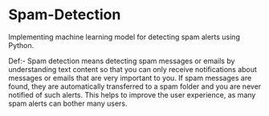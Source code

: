 # Spam-Detection
Implementing machine learning model for detecting spam alerts using Python.

Def:- Spam detection means detecting spam messages or emails by understanding text content so that you can only receive notifications about messages or emails that are very important to you.
If spam messages are found, they are automatically transferred to a spam folder and you are never notified of such alerts. This helps to improve the user experience, as many spam alerts can bother many users.
